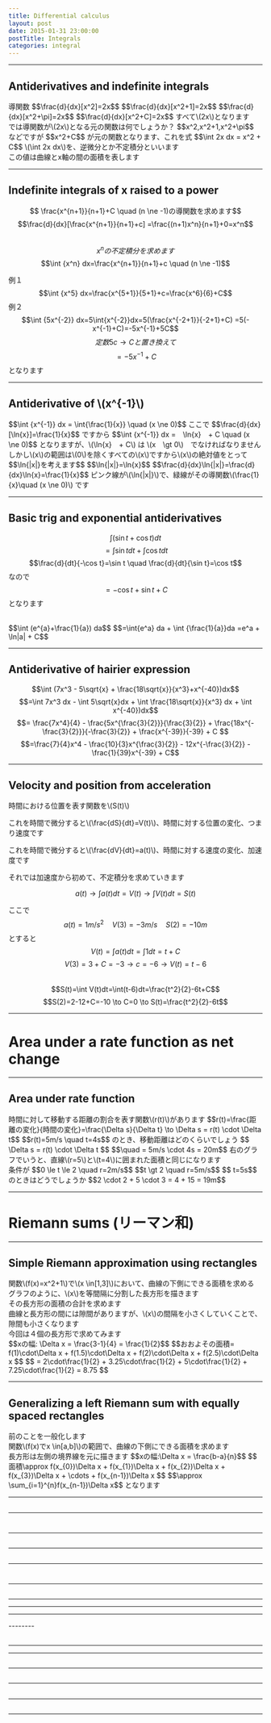 ```yaml
---
title: Differential calculus
layout: post
date: 2015-01-31 23:00:00
postTitle: Integrals
categories: integral
---
```


-------

## Antiderivatives and indefinite integrals
<div class="row">
  <div class="col-sm-6">
    導関数
    $$\frac{d}{dx}[x^2]=2x$$
    $$\frac{d}{dx}[x^2+1]=2x$$
    $$\frac{d}{dx}[x^2+\pi]=2x$$
    $$\frac{d}{dx}[x^2+C]=2x$$
    すべて\(2x\)となります
  </div>
  <div class="col-sm-6">
    では導関数が\(2x\)となる元の関数は何でしょうか？
    $$x^2,x^2+1,x^2+\pi$$
    などですが
    $$x^2+C$$
    が元の関数となります、これを式
    $$\int 2x dx = x^2 + C$$
    \(\int 2x dx\)を、逆微分とか不定積分といいます
    <br>
    この値は曲線とx軸の間の面積を表します
  </div>
</div>

----------------

## Indefinite integrals of x raised to a power

$$ \frac{x^{n+1}}{n+1}+C \quad (n \ne -1)の導関数を求めます$$
$$\frac{d}{dx}[\frac{x^{n+1}}{n+1}+c]
=\frac{(n+1)x^n}{n+1}+0=x^n$$
<br>
$$x^nの不定積分を求めます$$
$$\int {x^n} dx=\frac{x^{n+1}}{n+1}+c \quad (n \ne -1)$$

例１
$$\int {x^5} dx=\frac{x^{5+1}}{5+1}+c=\frac{x^6}{6}+C$$
例２
$$\int {5x^{-2}} dx=5\int{x^{-2}}dx=5(\frac{x^{-2+1}}{-2+1}+C)
=5(-x^{-1}+C)=-5x^{-1}+5C$$
$$定数5c \to Cと置き換えて$$
$$=-5x^{-1}+C$$
となります

--------------

## Antiderivative of \\(x^{-1}\\)

<div class="row">
  <div class="col-sm-6">
    $$\int {x^{-1}} dx = \int{\frac{1}{x}} \quad (x \ne 0)$$
    ここで
    $$\frac{d}{dx}[\ln{x}]=\frac{1}{x}$$
    ですから
    $$\int {x^{-1}} dx =　\ln{x}　+ C \quad (x \ne 0)$$
    となりますが、\(\ln{x}　+ C\) は \(x　\gt 0\)　でなければなりません 
    <br>
    しかし\(x\)の範囲は\(0\)を除くすべての\(x\)ですから\(x\)の絶対値をとって
    $$\ln{|x|}を考えます$$
    $$\ln{|x|}=\ln{x}$$
    $$\frac{d}{dx}\ln{|x|}=\frac{d}{dx}\ln{x}=\frac{1}{x}$$
    ピンク線が\(\ln{|x|}\)で、緑線がその導関数\(\frac{1}{x}\quad (x \ne 0)\) です
  </div>
  <div class="col-sm-6">
    <div id="svg01"></div>
  </div>
</div>

---------------

## Basic trig and exponential antiderivatives

$$\int(\sin t + \cos t) dt$$
$$=\int {\sin t} dt + \int {\cos t} dt$$
$$\frac{d}{dt}{-\cos t}=\sin t \quad \frac{d}{dt}{\sin t}=\cos t$$ 
なので
$$=-\cos t + \sin t + C$$
となります

<br>
$$\int (e^{a}+\frac{1}{a}) da$$
$$=\int{e^a} da + \int {\frac{1}{a}}da
=e^a + \ln|a| + C$$

------------

## Antiderivative of hairier expression

$$\int (7x^3 - 5\sqrt{x} + \frac{18\sqrt{x}}{x^3}+x^{-40})dx$$
$$=\int 7x^3 dx - \int 5\sqrt{x}dx + \int \frac{18\sqrt{x}}{x^3} dx + \int x^{-40})dx$$
$$= \frac{7x^4}{4} 
    - \frac{5x^{\frac{3}{2}}}{\frac{3}{2}}
    + \frac{18x^{-\frac{3}{2}}}{-\frac{3}{2}}
    + \frac{x^{-39}}{-39}
    + C
$$
$$=\frac{7}{4}x^4 - \frac{10}{3}x^{\frac{3}{2}} - 12x^{-\frac{3}{2}} - \frac{1}{39}x^{-39} + C$$

-------------

## Velocity and position from acceleration

時間における位置を表す関数を\\(S(t)\\)

これを時間で微分すると\\(\frac{dS}{dt}=V(t)\\)、時間に対する位置の変化、つまり速度です

これを時間で微分すると\\(\frac{dV}{dt}=a(t)\\)、時間に対する速度の変化、加速度です

それでは加速度から初めて、不定積分を求めていきます

$$a(t) \to \int a(t) dt = V(t) \to \int V(t)dt = S(t)$$

ここで
$$a(t)=1m/s^2 \quad V(3)=-3m/s \quad S(2)=-10m$$
とすると
$$V(t)=\int a(t)dt=\int 1dt =t+C$$
$$V(3)=3+C=-3 \to c = -6 \to V(t)=t-6$$
<br>
$$S(t)=\int V(t)dt=\int(t-6)dt=\frac{t^2}{2}-6t+C$$
$$S(2)=2-12+C=-10 \to C=0 \to S(t)=\frac{t^2}{2}-6t$$   

---------

# Area under a rate function as net change

-------

## Area under rate function

<div class="row">
  <div class="col-sm-6">
    時間に対して移動する距離の割合を表す関数\(r(t)\)があります
    $$r(t)=\frac{距離の変化}{時間の変化}=\frac{\Delta s}{\Delta t}
    \to \Delta s = r(t) \cdot \Delta t$$
    $$r(t)=5m/s \quad t=4s$$
    のとき、移動距離はどのくらいでしょう
    $$ \Delta s = r(t) \cdot \Delta t $$
    $$\quad = 5m/s \cdot 4s = 20m$$ 
    右のグラフでいうと、直線\(r=5\)と\(t=4\)に囲まれた面積と同じになります
  </div>
  <div class="col-sm-6">
    <div id="svg02"></div>
  </div>
</div>

<div class="row">
  <div class="col-sm-6">
  条件が
  $$0 \le t \le 2 \quad r=2m/s$$
  $$t \gt 2 \quad r=5m/s$$
  $$ t=5s$$
  のときはどうでしょうか
  $$2 \cdot 2 + 5 \cdot 3 = 4 + 15 = 19m$$ 
  </div>
  <div class="col-sm-6">
    <div id="svg03"></div>
  </div>
</div>

--------

# Riemann sums (リーマン和)

--------

## Simple Riemann approximation using rectangles

<div class="row">
  <div class="col-sm-6">
    <div id="svg04"></div>
  </div>
  <div class="col-sm-6">
    <div class="panel">
      関数\(f(x)=x^2+1\)で\(x \in[1,3]\)において、曲線の下側にできる面積を求める
    </div>
    グラフのように、\(x\)を等間隔に分割した長方形を描きます<br>
    その長方形の面積の合計を求めます<br>
    曲線と長方形の間には隙間がありますが、\(x\)の間隔を小さくしていくことで、隙間も小さくなります<br>
    今回は４個の長方形で求めてみます<br>
    $$xの幅: \Delta x = \frac{3-1}{4} = \frac{1}{2}$$
    $$おおよその面積=
    f(1)\cdot\Delta x +
    f(1.5)\cdot\Delta x +
    f(2)\cdot\Delta x +
    f(2.5)\cdot\Delta x
    $$
    $$
    = 
    2\cdot\frac{1}{2} +
    3.25\cdot\frac{1}{2} +
    5\cdot\frac{1}{2} +
    7.25\cdot\frac{1}{2}
    =
    8.75
    $$
  </div>
</div>

--------

## Generalizing a left Riemann sum with equally spaced rectangles

<div class="row">
  <div class="col-sm-6">
    <div id="svg05"></div>
  </div>
  <div class="col-sm-6">
    前のことを一般化します<br>
    関数\(f(x)でx \in[a,b]\)の範囲で、曲線の下側にできる面積を求めます<br>
    長方形は左側の境界線を元に描きます
    $$xの幅:\Delta x = \frac{b-a}{n}$$
    $$
    面積\approx 
    f(x_{0})\Delta x +
    f(x_{1})\Delta x +
    f(x_{2})\Delta x +
    f(x_{3})\Delta x +
    \cdots +
    f(x_{n-1})\Delta x
    $$
    $$\approx \sum_{i=1}^{n}f(x_{n-1})\Delta x$$
    となります
  </div>
</div>

--------

## 

<div class="row">
  <div class="col-sm-6">
    <div id="svg06"></div>
  </div>
  <div class="col-sm-6">
  </div>
</div>

--------

# 

--------

## 

<div class="row">
  <div class="col-sm-6">
    <div id="svg07"></div>
  </div>
  <div class="col-sm-6">
  </div>
</div>

--------

## 


--------

# 

--------

## 

<div class="row">
  <div class="col-sm-6">
    <div id="svg08"></div>
  </div>
  <div class="col-sm-6">
  </div>
</div>
<div class="row">
  <div class="col-sm-6">
    <hr>
    <div id="svg09"></div>
  </div>
  <div class="col-sm-6">
  </div>
</div>
<div class="row">
  <div class="col-sm-6">
    <hr>
    <div id="svg10"></div>
  </div>
  <div class="col-sm-6">
  </div>
</div>
<div class="row">
  <div class="col-sm-6">
    <hr>
    <div id="svg11"></div>
  </div>
  <div class="col-sm-6">
  </div>
</div>
<div class="row">
  <div class="col-sm-6">
    <div id="svg12"></div>
  </div>
  <div class="col-sm-6">
  </div>
</div>
<div class="row">
  <div class="col-sm-6">
    <div id="svg13"></div>
  </div>
  <div class="col-sm-6">
  </div>
</div>
--------

## 

<div class="row">
  <div class="col-sm-3">
  </div>
  <div class="col-sm-3">
  </div>
  <div class="col-sm-6">
  </div>
</div>

------

<div class="row">
  <div class="col-sm-3">
  </div>
  <div class="col-sm-3">
  </div>
  <div class="col-sm-6">
  </div>
</div>
<div class="row">
  <div class="col-sm-6">
    <div id="svg14"></div>
  </div>
  <div class="col-sm-6">
  </div>
</div>

---------

## 

<div class="row">
  <div class="col-sm-6">
    <div id="svg15"></div>
  </div>
  <div class="col-sm-6">
  </div>
</div>

--------

## 

<div class="row">
  <div class="col-sm-6">
    <div id="svg16"></div>
  </div>
  <div class="col-sm-6">
  </div>
</div>

--------

## 

<div class="row">
  <div class="col-sm-6">
    <div id="svg17"></div>
  </div>
  <div class="col-sm-6">
  </div>
</div>

--------

## 

<div class="row">
  <div class="col-sm-6">
    <div id="svg18"></div>
  </div>
  <div class="col-sm-6">
  </div>
</div>

--------

<script type="text/javascript" src="http://cdn.mathjax.org/mathjax/latest/MathJax.js?config=TeX-AMS-MML_SVG"></script>
<script src="http://d3js.org/d3.v3.min.js" charset="utf-8"></script>
<script src="{{site.url}}/js/d3draws.js" charset="utf-8"></script>

<script>


/**  */
  var svg01 = d3.select("#svg01")
                .append("svg")
                .attr("height",500)
                .attr("width",500)
                .style("background","#000");
  var svg02 = d3.select("#svg02")
                .append("svg")
                .attr("height",500)
                .attr("width",500)
                .style("background","#000");
  var svg03 = d3.select("#svg03")
                .append("svg")
                .attr("height",500)
                .attr("width",500)
                .style("background","#000");
  var svg04 = d3.select("#svg04")
                .append("svg")
                .attr("height",500)
                .attr("width",500)
                .style("background","#000");
  var svg05 = d3.select("#svg05")
                .append("svg")
                .attr("height",500)
                .attr("width",500)
                .style("background","#000");


  var xScale01 = d3.scale.linear()
                       .domain([-5,5])
                       .range([50,450]);
  
  var yScale01 = d3.scale.linear()
                       .domain([5,-5])
                       .range([50,450]);       

  // 軸
  axesData01 = {
    "xAxis":true,
    "yAxis":true,
    "xTickValues":[],
    "yTickValues":[],
    "xTickPadding":5,
    "yTickPadding":2,
    "xOrient":["bottom"],
    "yOrient":["left"],
    "stroke":"#ff0",
    "strokeWidth":1,
    "fillColor":"none",
    "xScale":xScale01,
    "yScale":yScale01
  };
  drawAxes(svg01,axesData01);

  var pathData011=[];
  var pathData012=[];
  var pathData013=[];
  var pathData014=[];
  
  // ln x :x>0
  for (var i = 0.005; i <= 5; i=i+0.01) {
    pathData011.push(new Point(i,Math.log(i)));
  };
  // ln x :x<0
  for (var i = -0.005; i >= -5; i=i-0.01) {
    pathData012.push(new Point(i,Math.log(Math.abs(i))));
  };
  // 1/x :x>0
  for (var i = 0.005; i <= 5; i=i+0.01) {
    pathData013.push(new Point(i,1/i));
  };
  // 1/x :x<0
  for (var i = -0.005; i >= -5; i=i-0.01) {
    pathData014.push(new Point(i,1/i));
  };
  
  drawPath(svg01,pathData011,{"stroke":"#f0f"},xScale01,yScale01);
  drawPath(svg01,pathData012,{"stroke":"#f0f"},xScale01,yScale01);
  drawPath(svg01,pathData013,{"stroke":"#0f0"},xScale01,yScale01);
  drawPath(svg01,pathData014,{"stroke":"#0f0"},xScale01,yScale01);

  // text   
  foData01 = [
    {"x":1.0,
    "y":5,
    "text":"$$\\frac{1}{x} \\quad (x \\gt 0)$$",
    "fontSize":18},
    {"x":-3,
    "y":-3,
    "text":"$$\\frac{1}{x} \\quad (x \\lt 0)$$",
    "fontSize":18},
    {"x":2.0,
    "y":3,
    "text":"$$\\ln{x} \\quad (x \\gt 0)$$",
    "fontSize":18},
    {"x":-4,
    "y":3,
    "text":"$$\\ln{x} \\quad (x \\lt 0)$$",
    "fontSize":18},
  ];
 
  drawMathjax(svg01,foData01,xScale01,yScale01);
 
  /** Area under rate function **/
  var xScale02 = d3.scale.linear()
                       .domain([0,6])
                       .range([50,450]);
  
  var yScale02 = d3.scale.linear()
                       .domain([6,0])
                       .range([50,450]);       

  // 軸
  axesData02 = {
    "xAxis":true,
    "yAxis":true,
    "xTickValues":[1,2,3,4,5],
    "yTickValues":[1,2,3,4,5],
    "xTickPadding":5,
    "yTickPadding":2,
    "xOrient":["bottom"],
    "yOrient":["left"],
    "stroke":"#ff0",
    "strokeWidth":1,
    "fillColor":"none",
    "xScale":xScale02,
    "yScale":yScale02
  };
  drawAxes(svg02,axesData02);

  rectData02 = [
    {"x":0,"y":5,"width":4*400/6,"height":5*400/6,
    "fillColor":"#f0f","opacity":0.3}
  ];
  drawRect(svg02,rectData02,xScale02,yScale02);

  lineData02 = [
    {"x1":0,"y1":5,"x2":6,"y2":5,"stroke":"gold"},
    {"x1":4,"y1":0,"x2":4,"y2":5,"stroke":"lime"},
  ];

  drawLine(svg02,lineData02,xScale02,yScale02);

  // text   
  foData02 = [
    {"x":0,
    "y":7.3,
    "text":"$$r$$",
    "fontSize":"24px"},
    {"x":6.2,
    "y":1,
    "text":"$$t$$",
    "fontSize":"24px"},
    {"x":1.5,
    "y":4,
    "text":"$$20$$",
    "fontSize":"48px"},
  ];
 
  drawMathjax(svg02,foData02,xScale02,yScale02);

  drawAxes(svg03,axesData02);

  rectData03 = [
    {"x":0,"y":2,"width":2*400/6,"height":2*400/6,
    "fillColor":"#f0f","opacity":0.3}
   ,{"x":2,"y":5,"width":3*400/6,"height":5*400/6,
    "fillColor":"#f0f","opacity":0.3}
  ];
  drawRect(svg03,rectData03,xScale02,yScale02);

  lineData03 = [
    {"x1":0,"y1":2,"x2":2,"y2":2,"stroke":"gold"},
    {"x1":2,"y1":5,"x2":5,"y2":5,"stroke":"gold"},
    {"x1":2,"y1":0,"x2":2,"y2":2,"stroke":"lime"},
    {"x1":5,"y1":0,"x2":5,"y2":5,"stroke":"lime"},
  ];

  drawLine(svg03,lineData03,xScale02,yScale02);

  // text   
  foData03 = [
    {"x":0,
    "y":7.3,
    "text":"$$r$$",
    "fontSize":"24px"},
    {"x":6.2,
    "y":1,
    "text":"$$t$$",
    "fontSize":"24px"},
    {"x":2.5,
    "y":4,
    "text":"$$19$$",
    "fontSize":"48px"},
  ];
 
  drawMathjax(svg03,foData03,xScale02,yScale02);

/** Riemann sums **/
  var xScale04 = d3.scale.linear()
                       .domain([0,3.5])
                       .range([50,450]);
  
  var yScale04 = d3.scale.linear()
                       .domain([11,0])
                       .range([50,450]);

  // 軸
  axesData04 = {
    "xAxis":true,
    "yAxis":true,
    "xTickValues":[1,2,3],
    "yTickValues":[5,10],
    "xTickPadding":5,
    "yTickPadding":2,
    "xOrient":["bottom"],
    "yOrient":["left"],
    "stroke":"#ff0",
    "strokeWidth":1,
    "fillColor":"none",
    "xScale":xScale04,
    "yScale":yScale04
  };
  drawAxes(svg04,axesData04);

  var pathData04 = [];
  function func04(i){
    return i*i + 1;
  };

  // x^2 + 1
  for (var i = 0; i <= 3.5; i=i+0.1) {
    pathData04.push(new Point(i,func04(i)));
  };
  
  drawPath(svg04,pathData04,{"stroke":"lime"},xScale04,yScale04);


  rectData04 = [
    {"x":1,"y":func04(1),"width":0.5*400/3.5,"height":func04(1)*400/11,
    "fillColor":"#f0f","opacity":0.3},
    {"x":1.5,"y":func04(1.5),"width":0.5*400/3.5,"height":func04(1.5)*400/11,
    "fillColor":"#f0f","opacity":0.3},
    {"x":2,"y":func04(2),"width":0.5*400/3.5,"height":func04(2)*400/11,
    "fillColor":"#f0f","opacity":0.3},
    {"x":2.5,"y":func04(2.5),"width":0.5*400/3.5,"height":func04(2.5)*400/11,
    "fillColor":"#f0f","opacity":0.3}
  ];
  
  drawRect(svg04,rectData04,xScale04,yScale04);

  lineData04 = [
    {"x1":1,"y1":0,"x2":1,"y2":func04(1),"stroke":"gold"},
    {"x1":1.5,"y1":0,"x2":1.5,"y2":func04(1.5),"stroke":"gold"},
    {"x1":2,"y1":0,"x2":2,"y2":func04(2),"stroke":"gold"},
    {"x1":2.5,"y1":0,"x2":2.5,"y2":func04(2.5),"stroke":"gold"},
    {"x1":3,"y1":0,"x2":3,"y2":func04(3),"stroke":"gold"},
  ];

  drawLine(svg04,lineData04,xScale04,yScale04);

  // text   
  foData04 = [
    {"x":0,
    "y":14,
    "text":"$$y$$",
    "fontSize":"24px"},
    {"x":3.5,
    "y":1.5,
    "text":"$$x$$",
    "fontSize":"24px"},
  ];
 
  drawMathjax(svg04,foData04,xScale04,yScale04);

/** Genralizing left Riemann sum **/
  var xScale05 = d3.scale.linear()
                       .domain([0,7])
                       .range([50,450]);
  
  var yScale05 = d3.scale.linear()
                       .domain([2,0])
                       .range([50,450]);

  // 軸
  axesData05 = {
    "xAxis":true,
    "yAxis":true,
    "xTickValues":[],
    "yTickValues":[],
    "xTickPadding":5,
    "yTickPadding":2,
    "xOrient":["bottom"],
    "yOrient":["left"],
    "stroke":"#ff0",
    "strokeWidth":1,
    "fillColor":"none",
    "xScale":xScale05,
    "yScale":yScale05
  };
  drawAxes(svg05,axesData05);

  var pathData05 = [];
  function func05(i){
    return Math.cos(i-0.4)/2 + 1;
  };

  // x^2 + 1
  for (var i = 0; i <= 7; i=i+0.1) {
    pathData05.push(new Point(i,func05(i)));
  };
  
  drawPath(svg05,pathData05,{"stroke":"lime"},xScale05,yScale05);


  rectData05 = [
    {"x":1,"y":func05(1),"width":0.5*400/7,"height":func05(1)*400/2,
    "fillColor":"#f0f","opacity":0.3},
    {"x":1.5,"y":func05(1.5),"width":0.5*400/7,"height":func05(1.5)*400/2,
    "fillColor":"#f0f","opacity":0.3},
    {"x":2,"y":func05(2),"width":0.5*400/7,"height":func05(2)*400/2,
    "fillColor":"#f0f","opacity":0.3},
    {"x":2.5,"y":func05(2.5),"width":0.5*400/7,"height":func05(2.5)*400/2,
    "fillColor":"#f0f","opacity":0.3},
    {"x":5.5,"y":func05(5.5),"width":0.5*400/7,"height":func05(5.5)*400/2,
    "fillColor":"#f0f","opacity":0.3}
  ];
  
  drawRect(svg05,rectData05,xScale05,yScale05);

  lineData05 = [
    {"x1":1,"y1":0,"x2":1,"y2":func05(1),"stroke":"gold"},
    {"x1":1.5,"y1":0,"x2":1.5,"y2":func05(1.5),"stroke":"gold"},
    {"x1":2,"y1":0,"x2":2,"y2":func05(2),"stroke":"gold"},
    {"x1":2.5,"y1":0,"x2":2.5,"y2":func05(2.5),"stroke":"gold"},
    {"x1":3,"y1":0,"x2":3,"y2":func05(3),"stroke":"gold"},
    {"x1":5.5,"y1":0,"x2":5.5,"y2":func05(5.5),"stroke":"gold"},
    {"x1":6,"y1":0,"x2":6,"y2":func05(6),"stroke":"gold"},
  ];

  drawLine(svg05,lineData05,xScale05,yScale05);

  // text   
  foData05 = [
    {"x":6.3,
    "y":2,
    "text":"$$y=f(x)$$",
    "fontSize":"18px"},
    {"x":0,
    "y":2.5,
    "text":"$$y$$",
    "fontSize":"20px"},
    {"x":7,
    "y":0.2,
    "text":"$$x$$",
    "fontSize":"20px"},
    {"x":0.8,
    "y":0.25,
    "text":"$$x_{0}$$",
    "fontSize":"18px"},
    {"x":1.3,
    "y":0.25,
    "text":"$$x_{1}$$",
    "fontSize":"18px"},
    {"x":1.8,
    "y":0.25,
    "text":"$$x_{2}$$",
    "fontSize":"18px"},
    {"x":2.3,
    "y":0.25,
    "text":"$$x_{3}$$",
    "fontSize":"18px"},
    {"x":2.8,
    "y":0.25,
    "text":"$$x_{4}$$",
    "fontSize":"18px"},
    {"x":5.0,
    "y":0.25,
    "text":"$$x_{n-1}$$",
    "fontSize":"18px"},
    {"x":5.8,
    "y":0.25,
    "text":"$$x_{n}$$",
    "fontSize":"18px"},

    {"x":0.9,
    "y":0.15,
    "text":"$$a$$",
    "fontSize":"18px"},
    {"x":5.9,
    "y":0.15,
    "text":"$$b$$",
    "fontSize":"18px"},

    {"x":1.1,
    "y":0.5,
    "text":"$$1$$",
    "fontSize":"22px"},
    {"x":1.6,
    "y":0.5,
    "text":"$$2$$",
    "fontSize":"22px"},
    {"x":2.1,
    "y":0.5,
    "text":"$$3$$",
    "fontSize":"22px"},
    {"x":2.6,
    "y":0.5,
    "text":"$$4$$",
    "fontSize":"22px"},
    {"x":4.1,
    "y":0.5,
    "text":"$$\\cdots$$",
    "fontSize":"22px"},
    {"x":5.6,
    "y":0.5,
    "text":"$$n$$",
    "fontSize":"22px"},

  ];
 
  drawMathjax(svg05,foData05,xScale05,yScale05);

</script>
